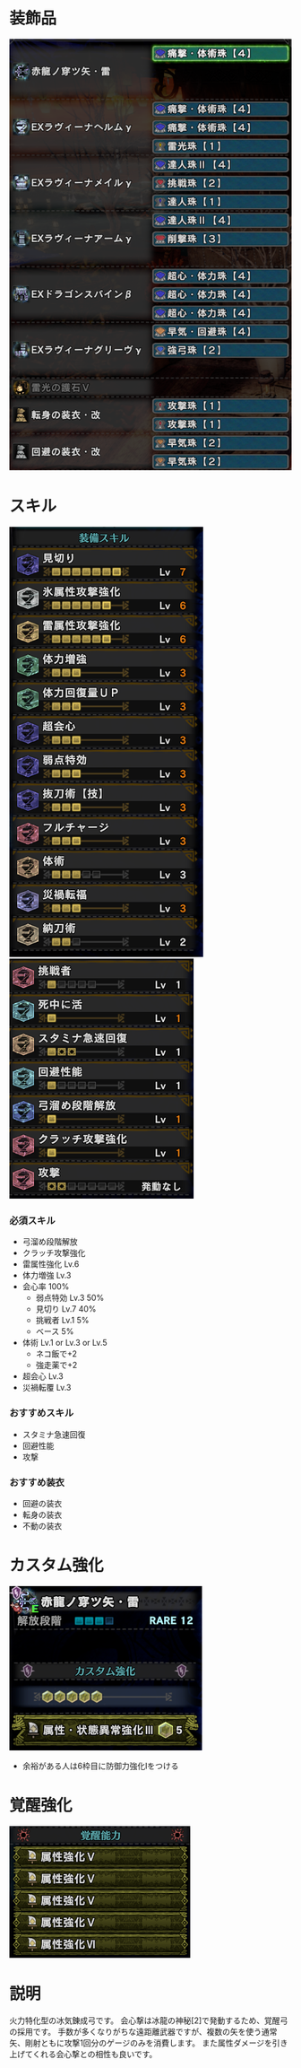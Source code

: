 # 装飾品
!["画像が読み込まれてないよ"](/images/14_2_3_jewels.png)


# スキル
!["画像が読み込まれてないよ"](/images/14_2_3_skills_1.png) !["画像が読み込まれてないよ"](/images/14_2_3_skills_2.png)

### 必須スキル
- 弓溜め段階解放
- クラッチ攻撃強化
- 雷属性強化 Lv.6
- 体力増強 Lv.3
- 会心率 100%
  - 弱点特効 Lv.3 50%
  - 見切り Lv.7 40%
  - 挑戦者 Lv.1 5%
  - ベース 5%
- 体術 Lv.1 or Lv.3 or Lv.5
  - ネコ飯で+2
  - 強走薬で+2
- 超会心 Lv.3
- 災禍転覆 Lv.3

### おすすめスキル
- スタミナ急速回復
- 回避性能
- 攻撃

### おすすめ装衣
- 回避の装衣
- 転身の装衣
- 不動の装衣


# カスタム強化
!["画像が読み込まれてないよ"](/images/14_2_3_augmentations.png)

- 余裕がある人は6枠目に防御力強化Ⅰをつける


# 覚醒強化
!["画像が読み込まれてないよ"](/images/14_2_3_awakened_abilities.png)


# 説明
火力特化型の冰気錬成弓です。
会心撃は冰龍の神秘[2]で発動するため、覚醒弓の採用です。
手数が多くなりがちな遠距離武器ですが、複数の矢を使う通常矢、剛射ともに攻撃1回分のゲージのみを消費します。
また属性ダメージを引き上げてくれる会心撃との相性も良いです。
